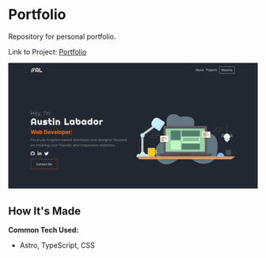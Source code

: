 # Portfolio

Repository for personal portfolio. 

Link to Project: [Portfolio](https://austinlabador.netlify.app/)

![Desktop Version](/img/portfolio.png)

## How It's Made

**Common Tech Used:**
+ Astro, TypeScript, CSS


